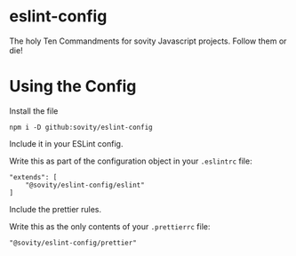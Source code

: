 # eslint-config
The holy Ten Commandments for sovity Javascript projects. Follow them or die!

# Using the Config
Install the file 

    npm i -D github:sovity/eslint-config

Include it in your ESLint config.

Write this as part of the configuration object in your `.eslintrc` file:

    "extends": [
        "@sovity/eslint-config/eslint"
    ]

Include the prettier rules.

Write this as the only contents of your `.prettierrc` file:

    "@sovity/eslint-config/prettier"
